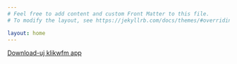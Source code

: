 ```yaml
---
# Feel free to add content and custom Front Matter to this file.
# To modify the layout, see https://jekyllrb.com/docs/themes/#overriding-theme-defaults

layout: home
---
```



<a href="Prazan fajl.txt" download="download">Download-uj klikwfm app</a>